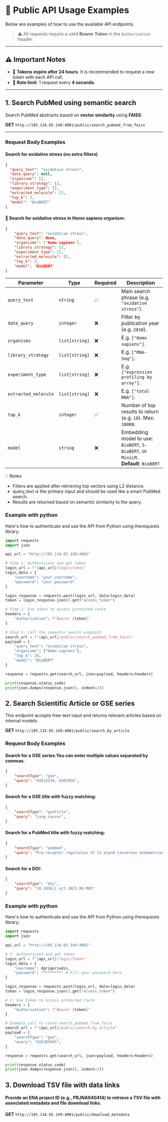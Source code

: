 # 🔬 Public API Usage Examples

Below are examples of how to use the available API endpoints.

> ⚠️ All requests require a valid **Bearer Token** in the `Authorization` header.

---

## ⚠️ Important Notes

- 🔐 **Tokens expire after 24 hours**. It is recommended to request a new token with each API call.
- 🐢 **Rate limit**: 1 request every **4 seconds**.

---

## 1. Search PubMed using semantic search

Search PubMed abstracts based on **vector similarity** using **FAISS**.

**GET** `http://195.134.65.149:4001/public/search_pubmed_from_faiss`

---

### Request Body Examples

#### Search for oxidative stress (no extra filters)

```json
{
  "query_text": "oxidative stress",
  "date_query": null,
  "organisms": [],
  "library_strategy": [],
  "experiment_type": [],
  "extracted_molecule": [],
  "top_k": 3,
  "model": "BioBERT"
}
```

#### 🧪 Search for oxidative stress in Homo sapiens organism:

```json
{
    "query_text": "oxidative stress",
    "date_query": None,
    "organisms": ['Homo sapiens'],
    "library_strategy": [],
    "experiment_type": [],
    "extracted_molecule": [],
    "top_k": 3,
    "model": 'BioBERT'
}
```

| Parameter            | Type           | Required | Description                                                                            |
| -------------------- | -------------- | -------- | -------------------------------------------------------------------------------------- |
| `query_text`         | `string`       | ✅        | Main search phrase (e.g. `"oxidative stress"`).                                        |
| `date_query`         | `integer`      | ❌        | Filter by publication year (e.g. `2010`).                                              |
| `organisms`          | `list[string]` | ❌        | E.g. `["Homo sapiens"]`.                                                               |
| `library_strategy`   | `list[string]` | ❌        | E.g. `["RNA-Seq"]`.                                                                    |
| `experiment_type`    | `list[string]` | ❌        | E.g. `["expression profiling by array"]`.                                              |
| `extracted_molecule` | `list[string]` | ❌        | E.g. `["total RNA"]`.                                                                  |
| `top_k`              | `integer`      | ✅        | Number of top results to return (e.g. `10`). Max: `10000`.                             |
| `model`              | `string`       | ❌        | Embedding model to use: `BioBERT`, `S-BioBERT`, or `MiniLM`.<br>**Default**: `BioBERT` |

💡 Notes
- Filters are applied after retrieving top vectors using L2 distance.
- query_text is the primary input and should be used like a smart PubMed search.
- Results are returned based on semantic similarity to the query.

### Example with python
Here's how to authenticate and use the API from Python using therequests library:

```python
import requests
import json

api_url = "http://195.134.65.149:4001"

# Step 1: Authenticate and get token
login_url = f"{api_url}/login/token"
login_data = {
    "username": "your_username",
    "password": "your_password"
}

login_response = requests.post(login_url, data=login_data)
token = login_response.json().get("access_token")

# Step 2: Use token to access protected route
headers = {
    "Authorization": f"Bearer {token}"
}

# Step 3: Call the semantic search endpoint
search_url = f"{api_url}/public/search_pubmed_from_faiss"
payload = {
    "query_text": "oxidative stress",
    "organisms": ["Homo sapiens"],
    "top_k": 20,
    "model": "BioBERT"
}

response = requests.get(search_url, json=payload, headers=headers)

print(response.status_code)
print(json.dumps(response.json(), indent=2))
```

## 2. Search Scientific Article or GSE series

This endpoint accepts free-text input and returns relevant articles based on internal models.

**GET** `http://195.134.65.149:4001/public/search_by_article`

### Request Body Examples

#### Search for a GSE series.You can enter multiple values separated by commas.

```json
{
    "searchType": "gse",
    "query": "GSE12234, GSE2856",
}
```

#### Search for a GSE title with fuzzy matching:
```json
{
    "searchType": "gseTitle",
    "query": "Lung cancer",
}
```

#### Search for a PubMed title with fuzzy matching:
```json
{
    "searchType": "pubmed",
    "query": "Pre-receptor regulation of 11-oxynd cancerous endometrium and across endometrial cancer grades and molecular subtypes",
}
```

#### Search for a DOI:


```json
{
    "searchType": "doi",
    "query": "10.1016/j.ajt.2023.06.003"
}
```

### Example with python
Here's how to authenticate and use the API from Python using therequests library:

```python
import requests
import json

api_url = "http://195.134.65.149:4001"

# 1: Authenticate and get token
login_url = f"{api_url}/login/token"
login_data = {
    "username": dgrigoriadis,
    "password": "********" # Fill your password here
}

login_response = requests.post(login_url, data=login_data)
token = login_response.json().get("access_token")

# 2: Use token to access protected route
headers = {
    "Authorization": f"Bearer {token}"
}

# Example call to route search_pubmed_from_faiss
search_url = f"{api_url}/public/search_by_article"
payload = {
    "searchType": "gse",
    "query": "GSE303691",
}

response = requests.get(search_url, json=payload, headers=headers)

print(response.status_code)
print(json.dumps(response.json(), indent=2))
```

## 3. Download TSV file with data links
#### Provide an ENA project ID (e.g., PRJNA940414) to retrieve a TSV file with associated metadata and file download links.

**GET** `http://195.134.65.149:4001/public/download_metadata`

